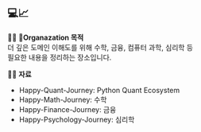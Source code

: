 ## 💻📈

🙋‍♀️ **Organazation 목적**  
더 깊은 도메인 이해도를 위해 수학, 금융, 컴퓨터 과학, 심리학 등  
필요한 내용을 정리하는 장소입니다.

👩‍💻 **자료**
- Happy-Quant-Journey: Python Quant Ecosystem
- Happy-Math-Journey: 수학
- Happy-Finance-Journey: 금융
- Happy-Psychology-Journey: 심리학
